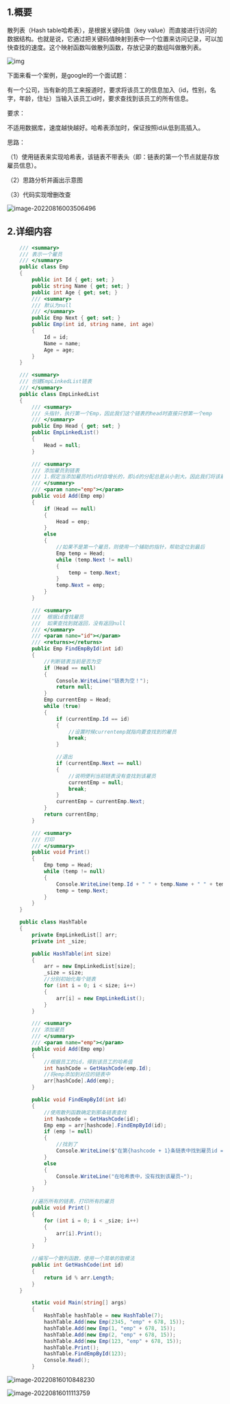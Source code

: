## 1.概要

散列表（Hash table哈希表），是根据关键码值（key value）而直接进行访问的数据结构。也就是说，它通过把关键码值映射到表中一个位置来访问记录，可以加快查找的速度。这个映射函数叫做散列函数，存放记录的数组叫做散列表。

![img](http://data.biancheng.net/uploads/allimg/180922/1-1P922161R9555.jpg)



下面来看一个案例，是google的一个面试题：

有一个公司，当有新的员工来报道时，要求将该员工的信息加入（id，性别，名字，年龄，住址）当输入该员工id时，要求查找到该员工的所有信息。

要求：

不适用数据库，速度越快越好。哈希表添加时，保证按照id从低到高插入。

思路：

（1）使用链表来实现哈希表，该链表不带表头（即：链表的第一个节点就是存放雇员信息）。

（2）思路分析并画出示意图

（3）代码实现增删改查

![image-20220816003506496](C:\Users\zhuzh\AppData\Roaming\Typora\typora-user-images\image-20220816003506496.png)



## 2.详细内容

```c#
    /// <summary>
    /// 表示一个雇员
    /// </summary>
    public class Emp 
    {
        public int Id { get; set; }
        public string Name { get; set; }
        public int Age { get; set; }
        /// <summary>
        /// 默认为null
        /// </summary>
        public Emp Next { get; set; }
        public Emp(int id, string name, int age)
        {
            Id = id;
            Name = name;
            Age = age;
        }
    }

    /// <summary>
    /// 创建EmpLinkedList链表
    /// </summary>
    public class EmpLinkedList 
    {
        /// <summary>
        /// 头指针，执行第一个Emp，因此我们这个链表的head时直接只想第一个emp
        /// </summary>
        public Emp Head { get; set; }
        public EmpLinkedList()
        {
            Head = null;
        }

        /// <summary>
        /// 添加雇员到链表
        /// 1.假定当添加雇员时id时自增长的，即id的分配总是从小到大。因此我们将该雇员直接加入到本地链表的最后即可
        /// </summary>
        /// <param name="emp"></param>
        public void Add(Emp emp)
        {
            if (Head == null)
            {
                Head = emp;
            }
            else
            {
                //如果不是第一个雇员，则使用一个辅助的指针，帮助定位到最后
                Emp temp = Head;
                while (temp.Next != null)
                {
                    temp = temp.Next;
                }
                temp.Next = emp;
            }
        }

        /// <summary>
        ///  根据id查找雇员
        ///  如果查找到就返回，没有返回null
        /// </summary>
        /// <param name="id"></param>
        /// <returns></returns>
        public Emp FindEmpById(int id)
        {
            //判断链表当前是否为空
            if (Head == null)
            {
                Console.WriteLine("链表为空！");
                return null;
            }
            Emp currentEmp = Head;
            while (true)
            {
                if (currentEmp.Id == id)
                {
                    //设置时候currentemp就指向要查找到的雇员
                    break;
                }

                //退出
                if (currentEmp.Next == null)
                {
                    //说明便利当前链表没有查找到该雇员
                    currentEmp = null;
                    break;
                }
                currentEmp = currentEmp.Next;
            }
            return currentEmp;
        }

        /// <summary>
        /// 打印
        /// </summary>
        public void Print()
        {
            Emp temp = Head;
            while (temp != null)
            {
                Console.WriteLine(temp.Id + " " + temp.Name + " " + temp.Age);
                temp = temp.Next;
            }
        }
    }

    public class HashTable
    {
        private EmpLinkedList[] arr;
        private int _size;

        public HashTable(int size) 
        {
            arr = new EmpLinkedList[size];
            _size = size;
            //分别初始化每个链表
            for (int i = 0; i < size; i++)
            {
                arr[i] = new EmpLinkedList();
            }
        }

        /// <summary>
        /// 添加雇员
        /// </summary>
        /// <param name="emp"></param>
        public void Add(Emp emp) 
        {
            //根据员工的id，得到该员工的哈希值
            int hashCode = GetHashCode(emp.Id);
            //将emp添加到对应的链表中
            arr[hashCode].Add(emp);
        }

        public void FindEmpById(int id) 
        {
            //使用散列函数确定到那条链表查找
            int hashcode = GetHashCode(id);
            Emp emp = arr[hashcode].FindEmpById(id);
            if (emp != null)
            {
                //找到了
                Console.WriteLine($"在第{hashcode + 1}条链表中找到雇员id = { id }");
            }
            else
            {
                Console.WriteLine("在哈希表中，没有找到该雇员~");
            }
        }

        //遍历所有的链表，打印所有的雇员
        public void Print()
        {
            for (int i = 0; i < _size; i++)
            {
                arr[i].Print();
            }
        }

        //编写一个散列函数，使用一个简单的取模法
        public int GetHashCode(int id)
        {
            return id % arr.Length;
        }
    }
```

```c#
        static void Main(string[] args)
        {
            HashTable hashTable = new HashTable(7);
            hashTable.Add(new Emp(2345, "emp" + 678, 15));
            hashTable.Add(new Emp(1, "emp" + 678, 15));
            hashTable.Add(new Emp(2, "emp" + 678, 15));
            hashTable.Add(new Emp(123, "emp" + 678, 15));
            hashTable.Print();
            hashTable.FindEmpById(123);
            Console.Read();
        }
```

![image-20220816010848230](C:\Users\zhuzh\AppData\Roaming\Typora\typora-user-images\image-20220816010848230.png)

![image-20220816011113759](C:\Users\zhuzh\AppData\Roaming\Typora\typora-user-images\image-20220816011113759.png)